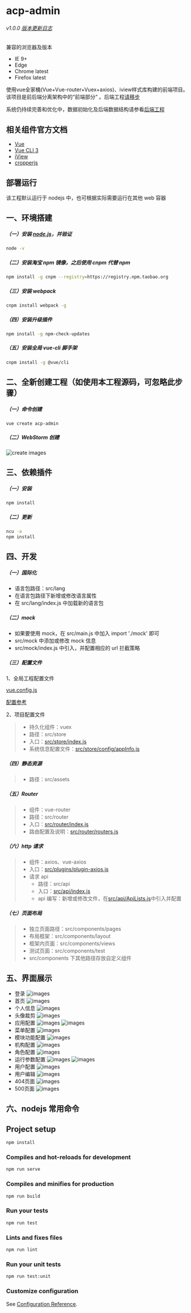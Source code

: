 # acp-admin
###### v1.0.0 [版本更新日志](doc/version_history.md)
兼容的浏览器及版本
- IE 9+
- Edge
- Chrome latest
- Firefox latest

使用vue全家桶(Vue+Vue-router+Vuex+axios)、iview样式库构建的前端项目。该项目是前后端分离架构中的“前端部分”
。后端工程[请移步](https://github.com/zhangbin1010/acp-admin-cloud)

系统仍持续完善和优化中，数据初始化及后端数据结构请参看[后端工程](https://github.com/zhangbin1010/acp-admin-cloud)

## 相关组件官方文档
- [Vue](http://www.runoob.com/vue2/vue-tutorial.html)
- [Vue CLI 3](https://cli.vuejs.org/zh/)
- [iView](https://www.iviewui.com/)
- [cropperjs](https://github.com/fengyuanchen/cropperjs)

## 部署运行
该工程默认运行于 nodejs 中，也可根据实际需要运行在其他 web 容器

## 一、环境搭建
##### （一）安装 [node.js](http://nodejs.cn)，并验证
``` bash
node -v
```
##### （二）安装淘宝 npm 镜像，之后使用 cnpm 代替 npm
``` bash
npm install -g cnpm --registry=https://registry.npm.taobao.org
```
##### （三）安装 webpack
``` bash
cnpm install webpack -g
```
##### （四）安装升级插件
```bash
npm install -g npm-check-updates
```
##### （五）安装全局 vue-cli 脚手架
``` bash
cnpm install -g @vue/cli
```
## 二、全新创建工程（如使用本工程源码，可忽略此步骤）
##### （一）命令创建
``` bash
vue create acp-admin
```
##### （二）WebStorm 创建
![create images](doc/images/webstorm-create.png)

## 三、依赖插件
##### （一）安装
``` bash
npm install
```
##### （二）更新
``` bash
ncu -a
npm install
```
## 四、开发
##### （一）国际化
- 语言包路径：src/lang
- 在语言包路径下新增或修改语言属性
- 在 src/lang/index.js 中加载新的语言包

##### （二）mock
- 如果要使用 mock，在 src/main.js 中加入 import './mock' 即可
- src/mock 中添加或修改 mock 信息
- src/mock/index.js 中引入，并配置相应的 url 拦截策略

##### （三）配置文件
1、全局工程配置文件

[vue.config.js](vue.config.js)

[配置参考](https://cli.vuejs.org/zh/config/#css-loaderoptions)

2、项目配置文件
> - 持久化组件：vuex
> - 路径：src/store
> - 入口：[src/store/index.js](src/store/index.js)
> - 系统信息配置文件：[src/store/config/appInfo.js](src/store/config/appInfo.js)

##### （四）静态资源
> - 路径：src/assets

##### （五）Router
> - 组件：vue-router
> - 路径：src/router
> - 入口：[src/router/index.js](src/router/index.js)
> - 路由配置及说明：[src/router/routers.js](src/router/routers.js)

##### （六）http 请求
> - 组件：axios、vue-axios
> - 入口：[src/plugins/plugin-axios.js](src/plugins/plugin-axios.js)
> - 请求 api
>   - 路径：src/api
>   - 入口：[src/api/index.js](src/api/index.js)
>   - api 编写：新增或修改文件，在[src/api/ApiLists.js](src/api/ApiLists.js)中引入并配置

##### （七）页面布局
> - 独立页面路径：src/components/pages
> - 布局框架：src/components/layout
> - 框架内页面：src/components/views
> - 测试页面：src/components/test
> - src/components 下其他路径存放自定义组件

## 五、界面展示
- 登录
![images](doc/images/pages/login.png)
- 首页
![images](doc/images/pages/index.png)
- 个人信息
![images](doc/images/pages/userinfo.png)
- 头像裁剪
![images](doc/images/pages/avatar.png)
- 应用配置
![images](doc/images/pages/appconfig.png)
![images](doc/images/pages/appedit.png)
- 菜单配置
![images](doc/images/pages/menu.png)
- 模块功能配置
![images](doc/images/pages/module.png)
- 机构配置
![images](doc/images/pages/org.png)
- 角色配置
![images](doc/images/pages/role.png)
- 运行参数配置
![images](doc/images/pages/runtime.png)
![images](doc/images/pages/runtimeedit.png)
- 用户配置
![images](doc/images/pages/userlist.png)
- 用户编辑
![images](doc/images/pages/useredit.png)
- 404页面
![images](doc/images/pages/404.png)
- 500页面
![images](doc/images/pages/500.png)

## 六、nodejs 常用命令
## Project setup
```
npm install
```

### Compiles and hot-reloads for development
```
npm run serve
```

### Compiles and minifies for production
```
npm run build
```

### Run your tests
```
npm run test
```

### Lints and fixes files
```
npm run lint
```

### Run your unit tests
```
npm run test:unit
```

### Customize configuration
See [Configuration Reference](https://cli.vuejs.org/config/).
